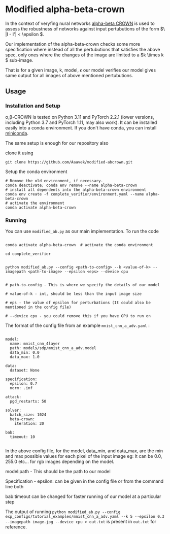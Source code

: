 # Modified alpha-beta-crown

In the context of veryfing nural networks [alpha-beta CROWN](https://github.com/Verified-Intelligence/alpha-beta-CROWN) is used to assess the robustness of networks against input pertubutions of the form $\ |I - I'| < \epsilon $.

Our implementation of the alpha-beta-crown checks some more specification where instead of all the pertubutions that satisfies the above spec, only ones where the changes of the image are limited to a $k \times k $ sub-image.

That is for a given image, k, model, $\epsilon$ our model verifies our model gives same output for all images of above mentioned pertubutions.

## Usage

### Installation and Setup

α,β-CROWN is tested on Python 3.11 and PyTorch 2.2.1 (lower versions, including Python 3.7 and PyTorch 1.11, may also work). It can be installed easily into a conda environment. If you don't have conda, you can install [miniconda](https://docs.conda.io/en/latest/miniconda.html).

The same setup is enough for our repository also

clone it using

```
git clone https://github.com/Aaavek/modified-abcrown.git
```

Setup the conda environment

```
# Remove the old environment, if necessary.
conda deactivate; conda env remove --name alpha-beta-crown
# install all dependents into the alpha-beta-crown environment
conda env create -f complete_verifier/environment.yaml --name alpha-beta-crown
# activate the environment
conda activate alpha-beta-crown
```


### Running

You can use `modified_ab.py` as our main implementation. To run the code

```

conda activate alpha-beta-crown  # activate the conda environment

cd complete_verifier


python modified_ab.py --config <path-to-config> --k <value-of-k> --imagepath <path-to-image> --epsilon <eps> --device cpu


# path-to-config - This is where we specify the details of our model

# value-of-k - int, should be less than the input image size

# eps - the value of epsilon for perturbations (It could also be mentioned in the config file)

# --device cpu - you could remove this if you have GPU to run on

```

The format of the config file from an example  `mnist_cnn_a_adv.yaml` :

```

model:
  name: mnist_cnn_4layer
  path: models/sdp/mnist_cnn_a_adv.model
  data_min: 0.0
  data_max: 1.0

data:
  dataset: None

specification:
  epsilon: 0.7
  norm: .inf

attack:
  pgd_restarts: 50

solver:
  batch_size: 1024
  beta-crown:
    iteration: 20

bab:
  timeout: 10


```

In the above config file, for the model, data_min, and data_max, are the min and max possible values for each pixel of the input image eg: It can be 0.0, 255.0 etc... for rgb images depending on the model.

model:path - This should be the path to our model

Specification - epsilon: can be given in the config file or from the command line both

bab:timeout can be changed for faster running of our model at a particular step


The output of running `python modified_ab.py --config exp_configs/tutorial_examples/mnist_cnn_a_adv.yaml --k 5 --epsilon 0.3 --imagepath image.jpg --device cpu > out.txt` is present in `out.txt` for reference.
